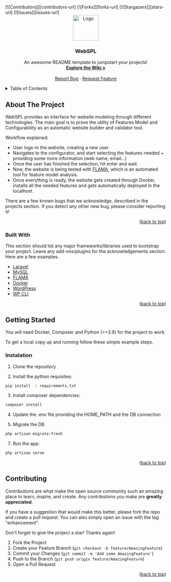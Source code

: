 <div id="top"></div>
[![Contributors]][contributors-url]
[![Forks]][forks-url]
[![Stargazers]][stars-url]
[![Issues]][issues-url]

<br />
<div align="center">
  <a href="https://github.com/diverso-lab/webspl">
    <img src="images/logo.png" alt="Logo" width="80" height="80">
  </a>

  <h3 align="center">WebSPL</h3>

  <p align="center">
    An awesome README template to jumpstart your projects!
    <br />
    <a href="https://github.com/diverso-lab/webspl/wiki"><strong>Explore the Wiki »</strong></a>
    <br />
    <br />
    <a href="https://github.com/diverso-lab/webspl/issues">Report Bug</a>
    ·
    <a href="https://github.com/diverso-lab/webspl/issues">Request Feature</a>
  </p>
</div>



<!-- TABLE OF CONTENTS -->
<details>
  <summary>Table of Contents</summary>
  <ol>
    <li>
      <a href="#about-the-project">About The Project</a>
      <ul>
        <li><a href="#built-with">Built With</a></li>
      </ul>
    </li>
    <li>
      <a href="#getting-started">Getting Started</a>
      <ul>
        <li><a href="#installation">Installation</a></li>
      </ul>
    </li>
    <li><a href="#contributing">Contributing</a></li>
  </ol>
</details>



<!-- ABOUT THE PROJECT -->
## About The Project

WebSPL provides an interface for website modeling through different technologies. The main goal is to prove the utility of Features Model and Configurability as an automatic website builder and validator tool.

Workflow explained:
* User logs-in the website, creating a new user.
* Navigates to the configurator, and start selecting the features needed + providing some more information (web name, email...)
* Once the user has finished the selection, hit enter and wait. 
* Now, the website is being tested with [FLAMA](https://github.com/diverso-lab/core), which is an automated tool for feature model analysis.
* Once everything is ready, the website gets created through Docker, installs all the needed features and gets automatically deployed in the localhost.

There are a few known bugs that we acknowledge, described in the projects section. If you detect any other new bug, please consider reporting it!

<p align="right">(<a href="#top">back to top</a>)</p>



### Built With

This section should list any major frameworks/libraries used to bootstrap your project. Leave any add-ons/plugins for the acknowledgements section. Here are a few examples.

* [Laravel](https://laravel.com)
* [MySQL](https://www.mysql.com/)
* [FLAMA](https://github.com/diverso-lab/core)
* [Docker](https://www.docker.com/)
* [WordPress](https://wordpress.org)
* [WP CLI](https://wp-cli.org/es/)

<p align="right">(<a href="#top">back to top</a>)</p>



<!-- GETTING STARTED -->
## Getting Started

You will need Docker, Composer and Python (>=3.9) for the project to work.

To get a local copy up and running follow these simple example steps.

### Instalation

1. Clone the repository

2. Install the python requisites:
  ```sh
  pip install -r requirements.txt
  ```
3. Install composer dependencies:
  ```sh
  composer install
  ```
4. Update the .env file providing the HOME_PATH and the DB connection

6. Migrate the DB
  ```sh
  php artisan migrate:fresh
  ```
7. Run the app:
  ```sh
  php artisan serve
  ```

<p align="right">(<a href="#top">back to top</a>)</p>

<!-- CONTRIBUTING -->
## Contributing

Contributions are what make the open source community such an amazing place to learn, inspire, and create. Any contributions you make are **greatly appreciated**.

If you have a suggestion that would make this better, please fork the repo and create a pull request. You can also simply open an issue with the tag "enhancement".

Don't forget to give the project a star! Thanks again!

1. Fork the Project
2. Create your Feature Branch (`git checkout -b feature/AmazingFeature`)
3. Commit your Changes (`git commit -m 'Add some AmazingFeature'`)
4. Push to the Branch (`git push origin feature/AmazingFeature`)
5. Open a Pull Request

<p align="right">(<a href="#top">back to top</a>)</p>

[contributors-url]: https://github.com/diverso-lab/webspl/graphs/contributors
[forks-url]: https://github.com/diverso-lab/webspl/network/members
[stars-url]: https://github.com/diverso-lab/webspl/stargazers
[issues-url]: https://github.com/diverso-lab/webspl/issues

